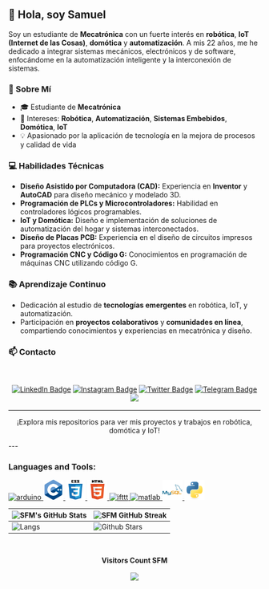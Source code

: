 ## 👋 Hola, soy Samuel

Soy un estudiante de **Mecatrónica** con un fuerte interés en **robótica**, **IoT (Internet de las Cosas)**, **domótica** y **automatización**. A mis 22 años, me he dedicado a integrar sistemas mecánicos, electrónicos y de software, enfocándome en la automatización inteligente y la interconexión de sistemas.

### 🤖 Sobre Mí

- 🎓 Estudiante de **Mecatrónica**
- 🌱 Intereses: **Robótica**, **Automatización**, **Sistemas Embebidos**, **Domótica**, **IoT**
- 💡 Apasionado por la aplicación de tecnología en la mejora de procesos y calidad de vida

### 💻 Habilidades Técnicas

- **Diseño Asistido por Computadora (CAD):** Experiencia en **Inventor** y **AutoCAD** para diseño mecánico y modelado 3D.
- **Programación de PLCs y Microcontroladores:** Habilidad en controladores lógicos programables.
- **IoT y Domótica:** Diseño e implementación de soluciones de automatización del hogar y sistemas interconectados.
- **Diseño de Placas PCB:** Experiencia en el diseño de circuitos impresos para proyectos electrónicos.
- **Programación CNC y Código G:** Conocimientos en programación de máquinas CNC utilizando código G.

### 📚 Aprendizaje Continuo

- Dedicación al estudio de **tecnologías emergentes** en robótica, IoT, y automatización.
- Participación en **proyectos colaborativos** y **comunidades en línea**, compartiendo conocimientos y experiencias en mecatrónica y diseño.

### 📫 Contacto
<p align="center">
    <br/><br/><a href="https://www.linkedin.com/in/safloresmo" target="_blank"><img src="https://img.shields.io/badge/-LinkedIn-0A0A0B?logo=linkedin&style=for-the-badge&logoColor=white" alt="LinkedIn Badge" /></a>
    <a href="https://www.instagram.com/sfm_47/" target="_blank"><img src="https://img.shields.io/badge/-Instagram-0A0A0B?logo=instagram&style=for-the-badge&logoColor=white" alt="Instagram Badge" /></a>
    <a href="https://twitter.com/gilga7u7" target="_blank"><img src="https://img.shields.io/badge/-Twitter-0A0A0B?logo=twitter&style=for-the-badge&logoColor=white" alt="Twitter Badge" /></a>
    <a href="https://t.me/gilga7u7" target="_blank"><img src="https://img.shields.io/badge/-Telegram-0A0A0B?logo=telegram&style=for-the-badge&logoColor=white" alt="Telegram Badge" /></a>
    <a href="https://www.tiktok.com/@gilga7u7" target="_blank"><img src="https://img.shields.io/badge/TikTok-000?style=for-the-badge&logo=tiktok&logoColor=white" ></a>
<p/>

---
<p align="center">
 ¡Explora mis repositorios para ver mis proyectos y trabajos en robótica, domótica y IoT!
<p/>
---

<h3 align="left">Languages and Tools:</h3>
<p align="left"> <a href="https://www.arduino.cc/" target="_blank" rel="noreferrer"> <img src="https://cdn.worldvectorlogo.com/logos/arduino-1.svg" alt="arduino" width="40" height="40"/> </a> <a href="https://www.w3schools.com/cpp/" target="_blank" rel="noreferrer"> <img src="https://raw.githubusercontent.com/devicons/devicon/master/icons/cplusplus/cplusplus-original.svg" alt="cplusplus" width="40" height="40"/> </a> <a href="https://www.w3schools.com/css/" target="_blank" rel="noreferrer"> <img src="https://raw.githubusercontent.com/devicons/devicon/master/icons/css3/css3-original-wordmark.svg" alt="css3" width="40" height="40"/> </a> <a href="https://www.w3.org/html/" target="_blank" rel="noreferrer"> <img src="https://raw.githubusercontent.com/devicons/devicon/master/icons/html5/html5-original-wordmark.svg" alt="html5" width="40" height="40"/> </a> <a href="https://ifttt.com/" target="_blank" rel="noreferrer"> <img src="https://www.vectorlogo.zone/logos/ifttt/ifttt-ar21.svg" alt="ifttt" width="40" height="40"/> </a> <a href="https://www.mathworks.com/" target="_blank" rel="noreferrer"> <img src="https://upload.wikimedia.org/wikipedia/commons/2/21/Matlab_Logo.png" alt="matlab" width="40" height="40"/> </a> <a href="https://www.mysql.com/" target="_blank" rel="noreferrer"> <img src="https://raw.githubusercontent.com/devicons/devicon/master/icons/mysql/mysql-original-wordmark.svg" alt="mysql" width="40" height="40"/> </a> <a href="https://www.python.org" target="_blank" rel="noreferrer"> <img src="https://raw.githubusercontent.com/devicons/devicon/master/icons/python/python-original.svg" alt="python" width="40" height="40"/> </a> </p>

| ![SFM's GitHub Stats](https://github-readme-stats.vercel.app/api?username=safloresmo&show_icons=true&theme=tokyonight) | ![SFM GitHub Streak](https://github-readme-streak-stats.herokuapp.com/?user=safloresmo&theme=tokyonight) |
| --- | --- |
| ![Langs](https://github-readme-stats.vercel.app/api/top-langs/?username=safloresmo&theme=tokyonight) | ![Github Stars](https://github-readme-stats.vercel.app/api?username=safloresmo&show_icons=true&locale=en&count_private=true&hide_rank=true&custom_title=SFM's%20GitHub%20Stats&disable_animations=true&theme=tokyonight) |

<div align="center">
<br><p align="centre"><b>Visitors Count SFM</b></p>  
<p align="center"><img align="center" src="https://profile-counter.glitch.me/{safloresmo}/count.svg" /></p> 
<br>
</div>
